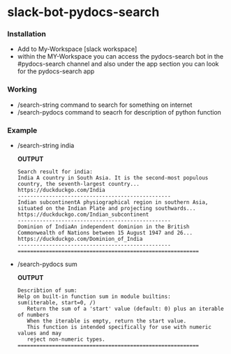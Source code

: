 # slack-bot-pydocs-search
###  Installation
- Add to My-Workspace [slack workspace]
- within the MY-Workspace you can access the pydocs-search bot in the #pydocs-search channel and also under the app section you can look for the pydocs-search app
### Working
- /search-string command to search for something on internet
- /search-pydocs command to seacrh for description of python function
### Example
 - /search-string india 

     **OUTPUT**
     
       Search result for india:
       India A country in South Asia. It is the second-most populous country, the seventh-largest country...
       https://duckduckgo.com/India
       -------------------------------------------------
       Indian subcontinentA physiographical region in southern Asia, situated on the Indian Plate and projecting southwards...
       https://duckduckgo.com/Indian_subcontinent
       -------------------------------------------------
       Dominion of IndiaAn independent dominion in the British Commonwealth of Nations between 15 August 1947 and 26...
       https://duckduckgo.com/Dominion_of_India
       -------------------------------------------------
       ==========================================================
- /search-pydocs sum

    **OUTPUT**
    
      Describtion of sum:
      Help on built-in function sum in module builtins:
      sum(iterable, start=0, /)
         Return the sum of a 'start' value (default: 0) plus an iterable of numbers
         When the iterable is empty, return the start value.
         This function is intended specifically for use with numeric values and may
         reject non-numeric types.
      ==========================================================

